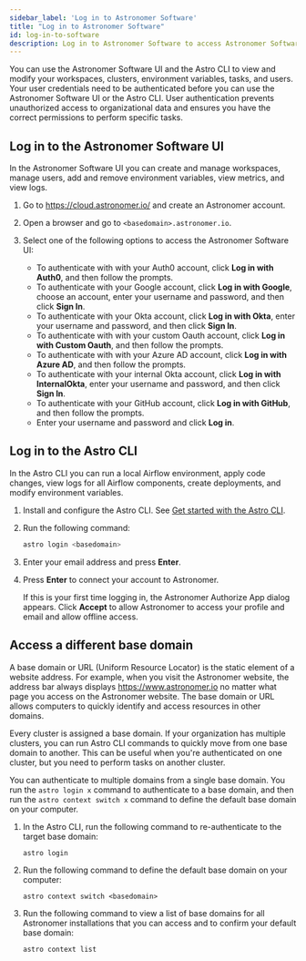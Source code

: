 ```yaml
---
sidebar_label: 'Log in to Astronomer Software'
title: "Log in to Astronomer Software"
id: log-in-to-software
description: Log in to Astronomer Software to access Astronomer Software features and functionality.
---
```


You can use the Astronomer Software UI and the Astro CLI to view and modify your workspaces, clusters, environment variables, tasks, and users. Your user credentials need to be authenticated before you can use the Astronomer Software UI or the Astro CLI. User authentication prevents unauthorized access to organizational data and ensures you have the correct permissions to perform specific tasks.

## Log in to the Astronomer Software UI

In the Astronomer Software UI you can create and manage workspaces, manage users, add and remove environment variables, view metrics, and view logs.

1. Go to https://cloud.astronomer.io/ and create an Astronomer account.

2. Open a browser and go to `<basedomain>.astronomer.io`.

3. Select one of the following options to access the Astronomer Software UI:

    - To authenticate with with your Auth0 account, click **Log in with Auth0**, and then follow the prompts.
    - To authenticate with your Google account, click **Log in with Google**, choose an account, enter your username and password, and then click **Sign In**.
    - To authenticate with your Okta account, click **Log in with Okta**, enter your username and password, and then click **Sign In**. 
    - To authenticate with with your custom Oauth account, click **Log in with Custom Oauth**, and then follow the prompts.
    - To authenticate with with your Azure AD account, click **Log in with Azure AD**, and then follow the prompts.
    - To authenticate with your internal Okta account, click **Log in with InternalOkta**, enter your username and password, and then click **Sign In**. 
    - To authenticate with your GitHub account, click **Log in with GitHub**, and then follow the prompts.
    - Enter your username and password and click **Log in**.

## Log in to the Astro CLI

In the Astro CLI you can run a local Airflow environment, apply code changes, view logs for all Airflow components, create deployments, and modify environment variables.

1. Install and configure the Astro CLI. See [Get started with the Astro CLI](https://docs.astronomer.io/astro/cli/get-started).

2. Run the following command:

    ```sh
    astro login <basedomain>
    ```
3. Enter your email address and press **Enter**.

4. Press **Enter** to connect your account to Astronomer.

    If this is your first time logging in, the Astronomer Authorize App dialog appears. Click **Accept** to allow Astronomer to access your profile and email and allow offline access.

## Access a different base domain

A base domain or URL (Uniform Resource Locator) is the static element of a website address. For example, when you visit the Astronomer website, the address bar always displays https://www.astronomer.io no matter what page you access on the Astronomer website. The base domain or URL allows computers to quickly identify and access resources in other domains.

Every cluster is assigned a base domain. If your organization has multiple clusters, you can run Astro CLI commands to quickly move from one base domain to another. This can be useful when you're authenticated on one cluster, but you need to perform tasks on another cluster.

You can authenticate to multiple domains from a single base domain. You run the `astro login x` command to authenticate to a base domain, and then run the `astro context switch x` command to define the default base domain on your computer. 

1. In the Astro CLI, run the following command to re-authenticate to the target base domain:

    ```
    astro login
    ```
2. Run the following command to define the default base domain on your computer:

    ```
    astro context switch <basedomain>
    ```

3. Run the following command to view a list of base domains for all Astronomer installations that you can access and to confirm your default base domain:

    ```
    astro context list
    ```